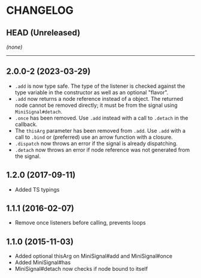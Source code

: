 # CHANGELOG

## HEAD (Unreleased)
_(none)_

---

## 2.0.0-2 (2023-03-29)

- `.add` is now type safe.  The type of the listener is checked against the type variable in the constructor as well as an optional "flavor".
- `.add` now returns a node reference instead of a object.  The returned node cannot be removed directly; it must be from the signal using `MiniSignal#detach`.
- `.once` has been removed.  Use `.add` instead with a call to `.detach` in the callback.
- The `thisArg` parameter has been removed from `.add`.  Use `.add` with a call to `.bind` or (preferred) use an arrow function with a closure.
- `.dispatch` now throws an error if the signal is already dispatching.
- `.detach` now throws an error if node reference was not generated from the signal.

## 1.2.0 (2017-09-11)

- Added TS typings

## 1.1.1 (2016-02-07)

- Remove once listeners before calling, prevents loops

## 1.1.0 (2015-11-03)

- Added optional thisArg on MiniSignal#add and MiniSignal#once
- Added MiniSignal#has
- MiniSignal#detach now checks if node bound to itself
